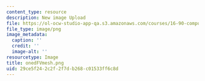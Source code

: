 ```yaml
---
content_type: resource
description: New image Upload
file: https://ol-ocw-studio-app-qa.s3.amazonaws.com/courses/16-90-computational-methods-in-aerospace-engineering-spring-2014/29ce5f242c2f2f7db268c01533ff6c8d_onedFVmesh.png
file_type: image/png
image_metadata:
  caption: ''
  credit: ''
  image-alt: ''
resourcetype: Image
title: onedFVmesh.png
uid: 29ce5f24-2c2f-2f7d-b268-c01533ff6c8d
---
```

